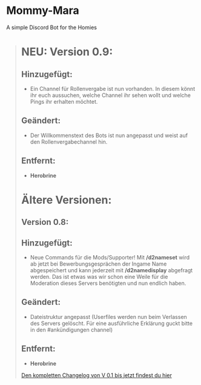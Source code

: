 # Mommy-Mara
A simple Discord Bot for the Homies

> # NEU: Version 0.9:
> 
> ## Hinzugefügt:
> * Ein Channel für Rollenvergabe ist nun vorhanden. In diesem könnt ihr euch aussuchen, welche Channel ihr sehen wollt und welche Pings ihr erhalten möchtet.
> 
> ## Geändert:
> * Der Willkommenstext des Bots ist nun angepasst und weist auf den Rollenvergabechannel hin.
> 
> ## Entfernt:
> * **Herobrine**
> 
> # Ältere Versionen:
> 
> ## Version 0.8:
> 
> ## Hinzugefügt:
> * Neue Commands für die Mods/Supporter! Mit **/d2nameset** wird ab jetzt bei Bewerbungsgesprächen der Ingame Name abgespeichert und kann jederzeit mit **/d2namedisplay** abgefragt werden. Das ist etwas was wir schon eine Weile für die Moderation dieses Servers benötigten und nun endlich haben.
> 
> ## Geändert:
> * Dateistruktur angepasst (Userfiles werden nun beim Verlassen des Servers gelöscht. Für eine ausführliche Erklärung guckt bitte in den #ankündigungen channel)
> 
> ## Entfernt:
> * **Herobrine**
> 
> [Den kompletten Changelog von V 0.1 bis jetzt findest du hier](<https://github.com/LonelyChimo302/Vexgod-Discord-Bot>)